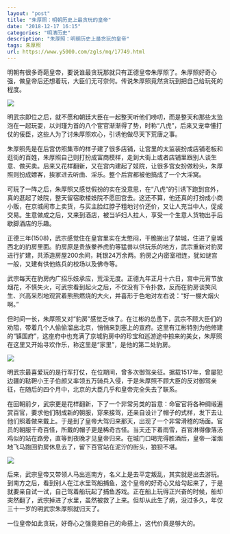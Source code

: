 ```yaml
---
layout: "post"
title: "朱厚照：明朝历史上最贪玩的皇帝"
date: "2018-12-17 16:15"
categories: "明清历史"
description: "朱厚照：明朝历史上最贪玩的皇帝"
tags: 朱厚照
url: https://www.y5000.com/zgls/mq/17749.html
---
```






明朝有很多奇葩皇帝，要说谁最贪玩那就只有正德皇帝朱厚照了。朱厚照好奇心强，做皇帝后还想着玩，大臣们无可奈何。传说朱厚照竟然贪玩到把自己给玩死的程度。

![](https://img.y5000.com/uploads/allimg/170323/8-1F3230943525L.jpg)

明武宗即位之后，就不愿和朝廷大臣在一起整天听他们唠叨，而是整天和那些太监泡在一起玩耍，以刘瑾为首的八个宦官渐渐得了势，时称“八虎”，后来又宠幸懂打仗的佞臣，这些人为了讨朱厚照欢心，引诱他做尽天下荒唐之事。

朱厚照先是在后宫仿照集市的样子建了很多店铺，让宫里的太监装扮成店铺老板和逛街的百姓，朱厚照自己则打扮成富商模样，走到大街上或者店铺里跟别人谈生意、做买卖。后来又花样翻新，又在宫内建起了妓院，让很多宫女扮做粉头，朱厚照则扮成嫖客，挨家进去听曲、淫乐。整个后宫都被他搞成了一个大淫窝。

可玩了一阵之后，朱厚照又感觉假扮的实在没意思，在“八虎”的引诱下跑到宫外，真的逛起了妓院，整天留宿歌楼妓院不愿回宫去。这还不算，他还真的打扮成小商小贩，在京城闹市上卖货，与买主脸红脖子粗地讨价还价，又让人充当中人，促成交易。生意做成之后，又来到酒店，被当垆妇人拉人，享受一个生意人货物出手后歇脚酒店的乐趣。

正德三年(1508)，武宗感觉住在皇宫里实在太憋闷，干脆搬出了禁城，住进了皇城西北的豹房里面。豹房原是贵族豢养虎豹等猛兽以供玩乐的地方，武宗重新对豹房进行扩建，共添造房屋200余间，耗银24万余两。豹房之内密室相连，犹如谜宫一般，又建有供他练兵的校场以及佛寺等。

武宗每天在豹房内广招乐妓承应，荒淫无度。正德九年正月十六日，宫中元宵节放烟花，不慎失火，可武宗看到起火之后，不仅没有下令扑救，反而在豹房谈笑风生、兴高采烈地观赏着熊熊燃烧的大火，并喜形于色地对左右说：“好一棚大烟火啊。”

但时间一长，朱厚照又对“豹房”感觉乏味了。在江彬的怂恿下，武宗不顾大臣们的劝阻，带着几个人偷偷溜出北京，悄悄来到塞上的宣府。这里有江彬特别为他修建的“镇国府”，这座府中也充满了京城豹房中的珍宝和巡游途中掠来的美女，朱厚照在这里又开始寻欢作乐，称这里是“家里”，是他的第二处豹房。

![](https://img.y5000.com/uploads/allimg/170323/8-1F323094344Z6.jpg)

明武宗最喜爱玩的是行军打仗，在位期间，曾多次御驾亲征。据载1517年，曾屡犯边疆的鞑靼小王子伯颜又率领五万骑兵入侵，于是朱厚照不顾大臣的反对御驾亲征，在随后的四个月中，北京的大臣几乎和皇帝完全失去了联系。

在回朝前夕，武宗更是花样翻新，下了一个非常另类的旨意：命宦官将各种绸缎遍赏百官，要求他们制成新的朝服，穿来接驾，还亲自设计了帽子的式样，发下去让他们照着做来戴上。于是到了皇帝大驾归来那天，出现了一个非常滑稽的场面。官员的朝服千奇百怪，所戴的帽子更是稀奇古怪。当天还下着雨雪，百官淋得像落汤鸡似的站在路旁，直等到夜晚才见皇帝归来。在城门口喝完得胜酒后，皇帝一溜烟地飞马跑回豹房休息去了，留下百官站在泥泞的街头，狼狈不堪。

![](https://img.y5000.com/uploads/allimg/170323/094T1HI-0.jpg)

后来，武宗皇帝又带领人马出巡南方，名义上是去平定叛乱，其实就是出去游玩。到南方之后，看到别人在江水里驾船捕鱼，这个皇帝的好奇心又给勾起来了，于是就要亲自试一试，自己驾着船玩起了捕鱼游戏。正在船上玩得正兴奋的时候，船却突然翻了，武宗掉进了水里，虽然被救了上来。但却从此生了病，没过多久，年仅三十一岁的明武宗朱厚照就归天了。

一位皇帝如此贪玩，好奇心之强竟把自己的命搭上，这代价真是够大的。
